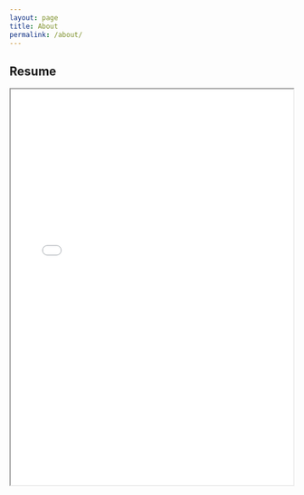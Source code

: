 ```yaml
---
layout: page
title: About
permalink: /about/
---
```


## Resume

<div class="shields">
    <iframe src="/pdfs/April24AlecPierceResume.pdf" width="500" height="700">
</div>
